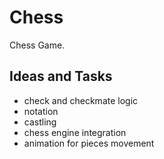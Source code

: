 # Chess
Chess Game.

## Ideas and Tasks
- check and checkmate logic
- notation
- castling
- chess engine integration
- animation for pieces movement